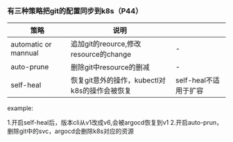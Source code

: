 ### 有三种策略把git的配置同步到k8s（P44）

|策略| 说明| |
| - | - | - |
| automatic or mannual | 追加git的reource,修改resource的change| - |
| auto-prune | 删除git中resource的删减 | - |
| self-heal | 恢复git意外的操作，kubectl对k8s的操作会被恢复 | self-heal不适用于扩容 |



example:

1.开启self-heal后，版本cli从v1改成v6,会被argocd恢复到v1
2.开启auto-prun，删除git中的svc，argocd会删除k8s对应的资源
